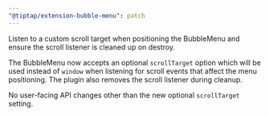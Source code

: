 ```yaml
---
"@tiptap/extension-bubble-menu": patch
---
```


Listen to a custom scroll target when positioning the BubbleMenu and
ensure the scroll listener is cleaned up on destroy.

The BubbleMenu now accepts an optional `scrollTarget` option which will be
used instead of `window` when listening for scroll events that affect the
menu positioning. The plugin also removes the scroll listener during
cleanup.

No user-facing API changes other than the new optional `scrollTarget` setting.
